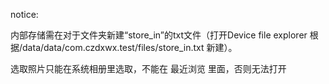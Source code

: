 notice:  

内部存储需在对于文件夹新建“store_in”的txt文件（打开Device file explorer 根据/data/data/com.czdxwx.test/files/store_in.txt 新建）。  

选取照片只能在系统相册里选取，不能在 最近浏览 里面，否则无法打开  
